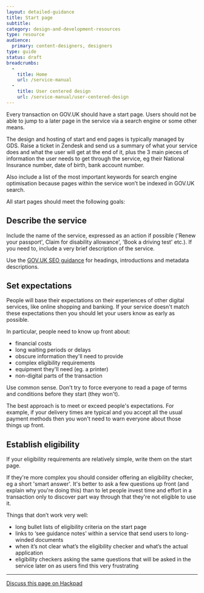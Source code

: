 ```yaml
---
layout: detailed-guidance
title: Start page
subtitle: 
category: design-and-development-resources
type: resource
audience:
  primary: content-designers, designers
type: guide
status: draft
breadcrumbs:
  -
    title: Home
    url: /service-manual
  -
    title: User centered design
    url: /service-manual/user-centered-design
---
```


Every transaction on GOV.UK should have a start page.
Users should not be able to jump to a later page in the service via a search engine or some other means.

The design and hosting of start and end pages is typically managed by GDS. Raise a ticket in Zendesk and send us a summary of what your service does and what the user will get at the end of it, plus the 3 main pieces of information the user needs to get through the service, eg their National Insurance number, date of birth, bank account number.

Also include a list of the most important keywords for search engine optimisation because pages within the service won’t be indexed in GOV.UK search.
 
All start pages should meet the following goals:


## Describe the service

Include the name of the service, expressed as an action if possible ('Renew your passport', Claim for disability allowance', 'Book a driving test' etc.). If you need to, include a very brief description of the service.

Use the [GOV.UK SEO guidance](https://www.gov.uk/designprinciples/seo) for headings, introductions and metadata descriptions.


## Set expectations

People will base their expectations on their experiences of other digital services, like online shopping and banking.
If your service doesn't match these expectations then you should let your users know as early as possible.

In particular, people need to know up front about:

* financial costs
* long waiting periods or delays
* obscure information they'll need to provide
* complex eligibility requirements
* equipment they'll need (eg. a printer)
* non-digital parts of the transaction

Use common sense. Don't try to force everyone to read a page of terms and conditions before they start (they won't).

The best approach is to meet or exceed people's expectations. For example, if your delivery times are typical and you accept all the usual payment methods then you won't need to warn everyone about those things up front.


## Establish eligibility

If your eligibility requirements are relatively simple, write them on the start page.

If they're more complex you should consider offering an eligibility checker, eg a short 'smart answer'.
It's better to ask a few questions up front (and explain why you're doing this) than to let people invest time and effort in a transaction only to discover part way through that they're not eligible to use it.

Things that don’t work very well:

* long bullet lists of eligibility criteria on the start page
* links to ‘see guidance notes’ within a service that send users to long-winded documents
* when it’s not clear what’s the eligibility checker and what’s the actual application 
* eligibility checkers asking the same questions that will be asked in the service later on as users find this very frustrating

---

[Discuss this page on Hackpad](https://designpatterns.hackpad.com/Transaction-start-pages-8fitVQYufJX)

 





